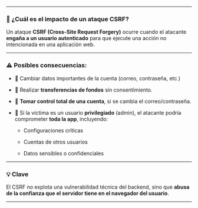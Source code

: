 
---

### 🎯 ¿Cuál es el impacto de un ataque CSRF? 

Un ataque **CSRF (Cross-Site Request Forgery)** ocurre cuando el atacante **engaña a un usuario autenticado** para que ejecute una acción no intencionada en una aplicación web.

---

### ⚠️ Posibles consecuencias:

- 🔧 Cambiar datos importantes de la cuenta (correo, contraseña, etc.)
    
- 💸 Realizar **transferencias de fondos** sin consentimiento.
    
- 🔐 **Tomar control total de una cuenta**, si se cambia el correo/contraseña.
    
- 👑 Si la víctima es un usuario **privilegiado** (admin), el atacante podría comprometer **toda la app**, incluyendo:
    
    - Configuraciones críticas
        
    - Cuentas de otros usuarios
        
    - Datos sensibles o confidenciales
        

---

### 💡 Clave

El CSRF no explota una vulnerabilidad técnica del backend, sino que **abusa de la confianza que el servidor tiene en el navegador del usuario**.

---
